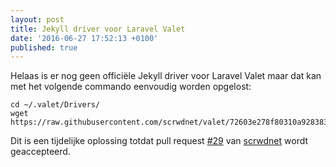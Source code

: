 ```yaml
---
layout: post
title: Jekyll driver voor Laravel Valet
date: '2016-06-27 17:52:13 +0100'
published: true
---
```


Helaas is er nog geen officiële Jekyll driver voor Laravel Valet maar dat kan met het volgende commando eenvoudig worden opgelost:

```shell
cd ~/.valet/Drivers/
wget https://raw.githubusercontent.com/scrwdnet/valet/72603e278f80310a92838370fa4326a3592b2e5f/cli/drivers/JekyllValetDriver.php
```

Dit is een tijdelijke oplossing totdat pull request [#29](https://github.com/laravel/valet/pull/29) van [scrwdnet](https://github.com/scrwdnet) wordt geaccepteerd.
